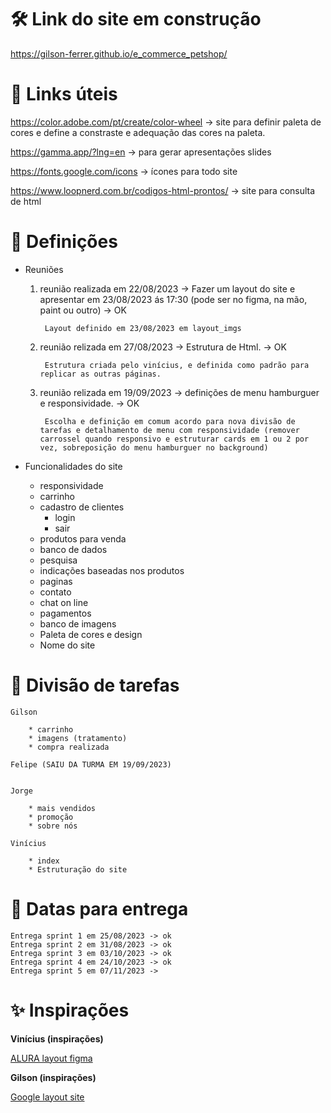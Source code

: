 # 🛠 Link do site em construção

https://gilson-ferrer.github.io/e_commerce_petshop/

# 📎 Links úteis

https://color.adobe.com/pt/create/color-wheel -> site para definir paleta de cores e define a constraste e adequação das cores na paleta.

https://gamma.app/?lng=en -> para gerar apresentações slides

https://fonts.google.com/icons -> ícones para todo site

https://www.loopnerd.com.br/codigos-html-prontos/ -> site para consulta de html 

# 📑 Definições

* Reuniões <br>

	1. reunião realizada em 22/08/2023 -> Fazer um layout do site e apresentar em 23/08/2023 ás 17:30 (pode ser no figma, na mão, paint ou outro) -> OK

			Layout definido em 23/08/2023 em layout_imgs 



	2. reunião relizada em 27/08/2023 -> Estrutura de Html. -> OK

			Estrutura criada pelo vinícius, e definida como padrão para replicar as outras páginas.


	3. reunião relizada em 19/09/2023 -> definições de menu hamburguer e responsividade. -> OK

			Escolha e definição em comum acordo para nova divisão de tarefas e detalhamento de menu com responsividade (remover carrossel quando responsivo e estruturar cards em 1 ou 2 por vez, sobreposição do menu hamburguer no background)





* Funcionalidades do site

	* responsividade
	* carrinho
	* cadastro de clientes
		- login
		- sair
	* produtos para venda
	* banco de dados
	* pesquisa
	* indicações baseadas nos produtos
	* paginas
	* contato
	* chat on line
	* pagamentos
	* banco de imagens
	* Paleta de cores e design
	* Nome do site
	
# 📌 Divisão de tarefas

	Gilson 

		* carrinho 
		* imagens (tratamento)
		* compra realizada

	Felipe (SAIU DA TURMA EM 19/09/2023)

	
	Jorge 

		* mais vendidos
		* promoção
		* sobre nós
	
	Vinícius 

		* index
		* Estruturação do site
	


# 📆 Datas para entrega

	Entrega sprint 1 em 25/08/2023 -> ok
	Entrega sprint 2 em 31/08/2023 -> ok
	Entrega sprint 3 em 03/10/2023 -> ok
	Entrega sprint 4 em 24/10/2023 -> ok
	Entrega sprint 5 em 07/11/2023 -> 




# ✨ Inspirações

**Vinícius (inspirações)** <br>


[ALURA layout figma](https://www.figma.com/file/RDLt5kw6wI9ipsMFw5C0ST/AluraBooks-(Copy)?type=design&node-id=37-94&mode=design)



**Gilson (inspirações)**<br>

[Google layout site](https://www.pettoco.com.br/?gclid=Cj0KCQjwuZGnBhD1ARIsACxbAVgz7xPIePkbV67GAeC65THiNpUT0Q8KqI9kfurVDadlhNBoRfXUsygaAkv4EALw_wcB)

